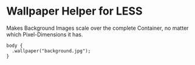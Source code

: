 #  Wallpaper Helper for LESS

Makes Background Images scale over the complete Container, no matter which Pixel-Dimensions it has.

    body {
      .wallpaper("background.jpg");
    }
